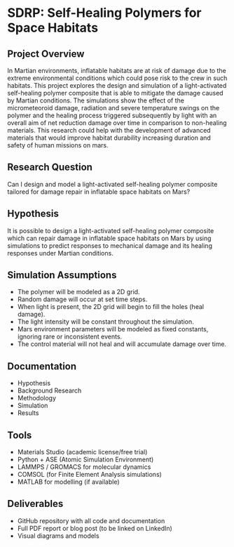 # SDRP: Self-Healing Polymers for Space Habitats

## Project Overview
In Martian environments, inflatable habitats are at risk of damage due to the extreme environmental conditions which could pose risk to the crew in such habitats. This project explores the design and simulation of a light-activated self-healing polymer composite that is able to mitigate the damage caused by Martian conditions. The simulations show the effect of the micrometeoroid damage, radiation and severe temperature swings on the polymer and the healing process triggered subsequently by light with an overall aim of net reduction damage over time in comparison to non-healing materials. This research could help with the development of advanced materials that would improve habitat durability increasing duration and safety of human missions on mars. 

## Research Question
Can I design and model a light-activated self-healing polymer composite tailored for damage repair in inflatable space habitats on Mars?

## Hypothesis
It is possible to design a light-activated self-healing polymer composite which can repair damage in inflatable space habitats on Mars by using simulations to predict responses to mechanical damage and its healing responses under Martian conditions.

## Simulation Assumptions

- The polymer will be modeled as a 2D grid.
- Random damage will occur at set time steps.
- When light is present, the 2D grid will begin to fill the holes (heal damage).
- The light intensity will be constant throughout the simulation.
- Mars environment parameters will be modeled as fixed constants, ignoring rare or inconsistent events.
- The control material will not heal and will accumulate damage over time.

## Documentation
- Hypothesis
- Background Research
- Methodology
- Simulation
- Results

## Tools
- Materials Studio (academic license/free trial)
- Python + ASE (Atomic Simulation Environment)
- LAMMPS / GROMACS for molecular dynamics
- COMSOL (for Finite Element Analysis simulations)
- MATLAB for modelling (if available)

## Deliverables
- GitHub repository with all code and documentation
- Full PDF report or blog post (to be linked on LinkedIn)
- Visual diagrams and models
